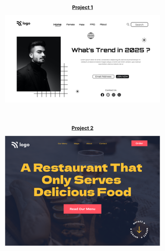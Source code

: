 <h3 align="center">

[Project 1](./Project%2001/)
</h3>

![Project 1](./Project%2001/1.png)

<br><br>

<h3 align="center">

[Project 2](./Project%2001/)
</h3>

![Project 2](./Project%2002/2.png)

<br><br>